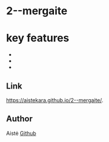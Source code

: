 # 2--mergaite

# key features
-
-
-

## Link

https://aistekara.github.io/2--mergaite/.

## Author
Aistė  [Github](https://github.com/AisteKara) 
